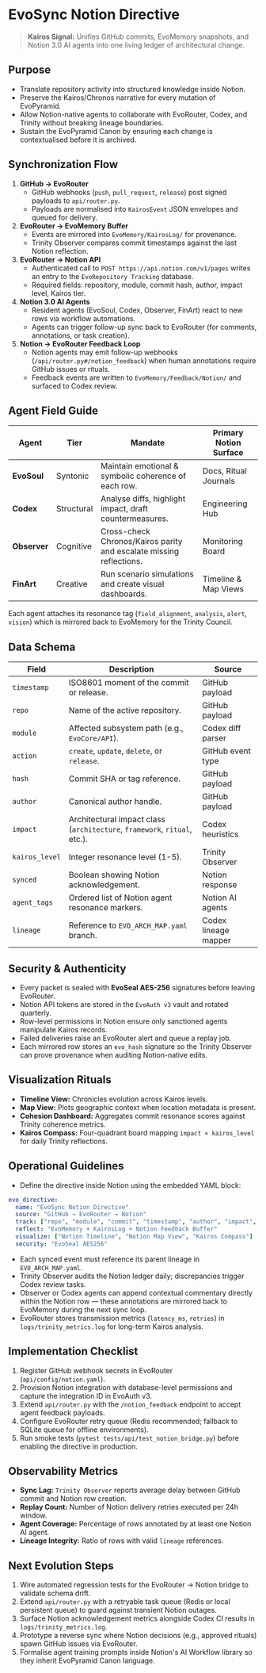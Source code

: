 # EvoSync Notion Directive

> **Kairos Signal:** Unifies GitHub commits, EvoMemory snapshots, and Notion 3.0 AI agents into one living ledger of architectural change.

## Purpose

- Translate repository activity into structured knowledge inside Notion.
- Preserve the Kairos/Chronos narrative for every mutation of EvoPyramid.
- Allow Notion-native agents to collaborate with EvoRouter, Codex, and Trinity without breaking lineage boundaries.
- Sustain the EvoPyramid Canon by ensuring each change is contextualised before it is archived.

## Synchronization Flow

1. **GitHub → EvoRouter**
   - GitHub webhooks (`push`, `pull_request`, `release`) post signed payloads to `api/router.py`.
   - Payloads are normalised into `KairosEvent` JSON envelopes and queued for delivery.
2. **EvoRouter → EvoMemory Buffer**
   - Events are mirrored into `EvoMemory/KairosLog/` for provenance.
   - Trinity Observer compares commit timestamps against the last Notion reflection.
3. **EvoRouter → Notion API**
   - Authenticated call to `POST https://api.notion.com/v1/pages` writes an entry to the `EvoRepository Tracking` database.
   - Required fields: repository, module, commit hash, author, impact level, Kairos tier.
4. **Notion 3.0 AI Agents**
   - Resident agents (EvoSoul, Codex, Observer, FinArt) react to new rows via workflow automations.
   - Agents can trigger follow-up sync back to EvoRouter (for comments, annotations, or task creation).
5. **Notion → EvoRouter Feedback Loop**
   - Notion agents may emit follow-up webhooks (`/api/router.py#/notion_feedback`) when human annotations require GitHub issues or rituals.
   - Feedback events are written to `EvoMemory/Feedback/Notion/` and surfaced to Codex review.

## Agent Field Guide

| Agent | Tier | Mandate | Primary Notion Surface |
| --- | --- | --- | --- |
| **EvoSoul** | Syntonic | Maintain emotional & symbolic coherence of each row. | Docs, Ritual Journals |
| **Codex** | Structural | Analyse diffs, highlight impact, draft countermeasures. | Engineering Hub |
| **Observer** | Cognitive | Cross-check Chronos/Kairos parity and escalate missing reflections. | Monitoring Board |
| **FinArt** | Creative | Run scenario simulations and create visual dashboards. | Timeline & Map Views |

Each agent attaches its resonance tag (`field_alignment`, `analysis`, `alert`, `vision`) which is mirrored back to EvoMemory for the Trinity Council.

## Data Schema

| Field | Description | Source |
| --- | --- | --- |
| `timestamp` | ISO8601 moment of the commit or release. | GitHub payload |
| `repo` | Name of the active repository. | GitHub payload |
| `module` | Affected subsystem path (e.g., `EvoCore/API`). | Codex diff parser |
| `action` | `create`, `update`, `delete`, or `release`. | GitHub event type |
| `hash` | Commit SHA or tag reference. | GitHub payload |
| `author` | Canonical author handle. | GitHub payload |
| `impact` | Architectural impact class (`architecture`, `framework`, `ritual`, etc.). | Codex heuristics |
| `kairos_level` | Integer resonance level (1-5). | Trinity Observer |
| `synced` | Boolean showing Notion acknowledgement. | Notion response |
| `agent_tags` | Ordered list of Notion agent resonance markers. | Notion AI agents |
| `lineage` | Reference to `EVO_ARCH_MAP.yaml` branch. | Codex lineage mapper |

## Security & Authenticity

- Every packet is sealed with **EvoSeal AES-256** signatures before leaving EvoRouter.
- Notion API tokens are stored in the `EvoAuth v3` vault and rotated quarterly.
- Row-level permissions in Notion ensure only sanctioned agents manipulate Kairos records.
- Failed deliveries raise an EvoRouter alert and queue a replay job.
- Each mirrored row stores an `evo_hash` signature so the Trinity Observer can prove provenance when auditing Notion-native edits.

## Visualization Rituals

- **Timeline View:** Chronicles evolution across Kairos levels.
- **Map View:** Plots geographic context when location metadata is present.
- **Cohesion Dashboard:** Aggregates commit resonance scores against Trinity coherence metrics.
- **Kairos Compass:** Four-quadrant board mapping `impact × kairos_level` for daily Trinity reflections.

## Operational Guidelines

- Define the directive inside Notion using the embedded YAML block:

```yaml
evo_directive:
  name: "EvoSync Notion Directive"
  source: "GitHub → EvoRouter → Notion"
  track: ["repo", "module", "commit", "timestamp", "author", "impact", "kairos_level", "agent_tags"]
  reflect: "EvoMemory + KairosLog + Notion Feedback Buffer"
  visualize: ["Notion Timeline", "Notion Map View", "Kairos Compass"]
  security: "EvoSeal AES256"
```

- Each synced event must reference its parent lineage in `EVO_ARCH_MAP.yaml`.
- Trinity Observer audits the Notion ledger daily; discrepancies trigger Codex review tasks.
- Observer or Codex agents can append contextual commentary directly within the Notion row — these annotations are mirrored back to EvoMemory during the next sync loop.
- EvoRouter stores transmission metrics (`latency_ms`, `retries`) in `logs/trinity_metrics.log` for long-term Kairos analysis.

## Implementation Checklist

1. Register GitHub webhook secrets in EvoRouter (`api/config/notion.yaml`).
2. Provision Notion integration with database-level permissions and capture the integration ID in EvoAuth v3.
3. Extend `api/router.py` with the `/notion_feedback` endpoint to accept agent feedback payloads.
4. Configure EvoRouter retry queue (Redis recommended; fallback to SQLite queue for offline environments).
5. Run smoke tests (`pytest tests/api/test_notion_bridge.py`) before enabling the directive in production.

## Observability Metrics

- **Sync Lag:** `Trinity Observer` reports average delay between GitHub commit and Notion row creation.
- **Replay Count:** Number of Notion delivery retries executed per 24h window.
- **Agent Coverage:** Percentage of rows annotated by at least one Notion AI agent.
- **Lineage Integrity:** Ratio of rows with valid `lineage` references.

## Next Evolution Steps

1. Wire automated regression tests for the EvoRouter → Notion bridge to validate schema drift.
2. Extend `api/router.py` with a retryable task queue (Redis or local persistent queue) to guard against transient Notion outages.
3. Surface Notion acknowledgement metrics alongside Codex CI results in `logs/trinity_metrics.log`.
4. Prototype a reverse sync where Notion decisions (e.g., approved rituals) spawn GitHub issues via EvoRouter.
5. Formalise agent training prompts inside Notion's AI Workflow library so they inherit EvoPyramid Canon language.
